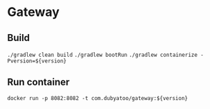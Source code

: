 # Gateway

## Build
`./gradlew clean build`
`./gradlew bootRun`
`./gradlew containerize -Pversion=${version}`

## Run container
`docker run -p 8082:8082 -t com.dubyatoo/gateway:${version}`